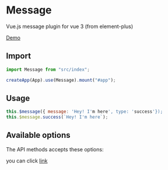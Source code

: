 # Message

Vue.js message plugin for vue 3 (from element-plus)

[Demo](https://lanpong.github.io/e-message/)

## Import

```js
import Message from "src/index";

createApp(App).use(Message).mount("#app");
```

## Usage

```js
this.$message({ message: 'Hey! I'm here', type: 'success'});
this.$message.success(`Hey! I'm here`);
```

## Available options

The API methods accepts these options:

you can click [link](https://element-plus.gitee.io/#/zh-CN/component/message)
